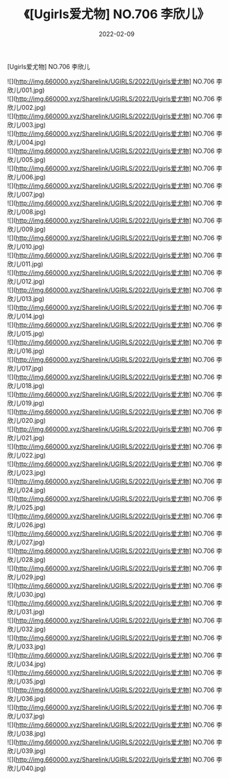 ﻿---
layout: post
title:  《[Ugirls爱尤物] NO.706 李欣儿》
date:   2022-02-09
img: http://img.660000.xyz/Sharelink/UGIRLS/2022/[Ugirls爱尤物] NO.706 李欣儿/000.jpg
categories: [美女, 清纯, 唯美]
---

[Ugirls爱尤物] NO.706 李欣儿

 ![](http://img.660000.xyz/Sharelink/UGIRLS/2022/[Ugirls爱尤物] NO.706 李欣儿/001.jpg) <br>![](http://img.660000.xyz/Sharelink/UGIRLS/2022/[Ugirls爱尤物] NO.706 李欣儿/002.jpg) <br>![](http://img.660000.xyz/Sharelink/UGIRLS/2022/[Ugirls爱尤物] NO.706 李欣儿/003.jpg) <br>![](http://img.660000.xyz/Sharelink/UGIRLS/2022/[Ugirls爱尤物] NO.706 李欣儿/004.jpg) <br>![](http://img.660000.xyz/Sharelink/UGIRLS/2022/[Ugirls爱尤物] NO.706 李欣儿/005.jpg) <br>![](http://img.660000.xyz/Sharelink/UGIRLS/2022/[Ugirls爱尤物] NO.706 李欣儿/006.jpg) <br>![](http://img.660000.xyz/Sharelink/UGIRLS/2022/[Ugirls爱尤物] NO.706 李欣儿/007.jpg) <br>![](http://img.660000.xyz/Sharelink/UGIRLS/2022/[Ugirls爱尤物] NO.706 李欣儿/008.jpg) <br>![](http://img.660000.xyz/Sharelink/UGIRLS/2022/[Ugirls爱尤物] NO.706 李欣儿/009.jpg) <br>![](http://img.660000.xyz/Sharelink/UGIRLS/2022/[Ugirls爱尤物] NO.706 李欣儿/010.jpg) <br>![](http://img.660000.xyz/Sharelink/UGIRLS/2022/[Ugirls爱尤物] NO.706 李欣儿/011.jpg) <br>![](http://img.660000.xyz/Sharelink/UGIRLS/2022/[Ugirls爱尤物] NO.706 李欣儿/012.jpg) <br>![](http://img.660000.xyz/Sharelink/UGIRLS/2022/[Ugirls爱尤物] NO.706 李欣儿/013.jpg) <br>![](http://img.660000.xyz/Sharelink/UGIRLS/2022/[Ugirls爱尤物] NO.706 李欣儿/014.jpg) <br>![](http://img.660000.xyz/Sharelink/UGIRLS/2022/[Ugirls爱尤物] NO.706 李欣儿/015.jpg) <br>![](http://img.660000.xyz/Sharelink/UGIRLS/2022/[Ugirls爱尤物] NO.706 李欣儿/016.jpg) <br>![](http://img.660000.xyz/Sharelink/UGIRLS/2022/[Ugirls爱尤物] NO.706 李欣儿/017.jpg) <br>![](http://img.660000.xyz/Sharelink/UGIRLS/2022/[Ugirls爱尤物] NO.706 李欣儿/018.jpg) <br>![](http://img.660000.xyz/Sharelink/UGIRLS/2022/[Ugirls爱尤物] NO.706 李欣儿/019.jpg) <br>![](http://img.660000.xyz/Sharelink/UGIRLS/2022/[Ugirls爱尤物] NO.706 李欣儿/020.jpg) <br>![](http://img.660000.xyz/Sharelink/UGIRLS/2022/[Ugirls爱尤物] NO.706 李欣儿/021.jpg) <br>![](http://img.660000.xyz/Sharelink/UGIRLS/2022/[Ugirls爱尤物] NO.706 李欣儿/022.jpg) <br>![](http://img.660000.xyz/Sharelink/UGIRLS/2022/[Ugirls爱尤物] NO.706 李欣儿/023.jpg) <br>![](http://img.660000.xyz/Sharelink/UGIRLS/2022/[Ugirls爱尤物] NO.706 李欣儿/024.jpg) <br>![](http://img.660000.xyz/Sharelink/UGIRLS/2022/[Ugirls爱尤物] NO.706 李欣儿/025.jpg) <br>![](http://img.660000.xyz/Sharelink/UGIRLS/2022/[Ugirls爱尤物] NO.706 李欣儿/026.jpg) <br>![](http://img.660000.xyz/Sharelink/UGIRLS/2022/[Ugirls爱尤物] NO.706 李欣儿/027.jpg) <br>![](http://img.660000.xyz/Sharelink/UGIRLS/2022/[Ugirls爱尤物] NO.706 李欣儿/028.jpg) <br>![](http://img.660000.xyz/Sharelink/UGIRLS/2022/[Ugirls爱尤物] NO.706 李欣儿/029.jpg) <br>![](http://img.660000.xyz/Sharelink/UGIRLS/2022/[Ugirls爱尤物] NO.706 李欣儿/030.jpg) <br>![](http://img.660000.xyz/Sharelink/UGIRLS/2022/[Ugirls爱尤物] NO.706 李欣儿/031.jpg) <br>![](http://img.660000.xyz/Sharelink/UGIRLS/2022/[Ugirls爱尤物] NO.706 李欣儿/032.jpg) <br>![](http://img.660000.xyz/Sharelink/UGIRLS/2022/[Ugirls爱尤物] NO.706 李欣儿/033.jpg) <br>![](http://img.660000.xyz/Sharelink/UGIRLS/2022/[Ugirls爱尤物] NO.706 李欣儿/034.jpg) <br>![](http://img.660000.xyz/Sharelink/UGIRLS/2022/[Ugirls爱尤物] NO.706 李欣儿/035.jpg) <br>![](http://img.660000.xyz/Sharelink/UGIRLS/2022/[Ugirls爱尤物] NO.706 李欣儿/036.jpg) <br>![](http://img.660000.xyz/Sharelink/UGIRLS/2022/[Ugirls爱尤物] NO.706 李欣儿/037.jpg) <br>![](http://img.660000.xyz/Sharelink/UGIRLS/2022/[Ugirls爱尤物] NO.706 李欣儿/038.jpg) <br>![](http://img.660000.xyz/Sharelink/UGIRLS/2022/[Ugirls爱尤物] NO.706 李欣儿/039.jpg) <br>![](http://img.660000.xyz/Sharelink/UGIRLS/2022/[Ugirls爱尤物] NO.706 李欣儿/040.jpg) <br>
